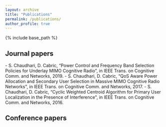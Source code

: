 ```yaml
---
layout: archive
title: "Publications"
permalink: /publications/
author_profile: true
---
```


<!-- {% if site.author.googlescholar %}
  You can also find my articles on <u><a href="{{site.author.googlescholar}}">my Google Scholar profile</a>.</u>
{% endif %} -->

{% include base_path %}


<h2>Journal papers</h2>
- S. Chaudhari, D. Cabric, “Power Control and Frequency Band Selection Policies for Underlay MIMO
Cognitive Radio”, in IEEE Trans. on Cognitive Comm. and Networks, 2019.
- S. Chaudhari, D. Cabric, “QoS Aware Power Allocation and Secondary User Selection in Massive
MIMO Cognitive Radio Networks", in IEEE Trans. on Cognitive Comm. and Networks, 2017.
- S. Chaudhari, D. Cabric, “Cyclic Weighted Centroid Algorithm for Primary User Localization in the
Presence of Interference", in IEEE Trans. on Cognitive Comm. and Networks, 2016.


<h2>Conference papers</h2>